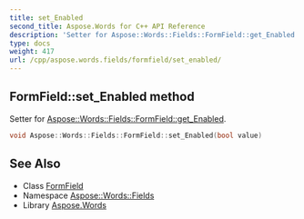 ```yaml
---
title: set_Enabled
second_title: Aspose.Words for C++ API Reference
description: 'Setter for Aspose::Words::Fields::FormField::get_Enabled.'
type: docs
weight: 417
url: /cpp/aspose.words.fields/formfield/set_enabled/
---
```

## FormField::set_Enabled method


Setter for [Aspose::Words::Fields::FormField::get_Enabled](../get_enabled/).

```cpp
void Aspose::Words::Fields::FormField::set_Enabled(bool value)
```

## See Also

* Class [FormField](../)
* Namespace [Aspose::Words::Fields](../../)
* Library [Aspose.Words](../../../)
